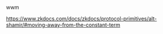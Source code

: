 wwm

https://www.zkdocs.com/docs/zkdocs/protocol-primitives/alt-shamir/#moving-away-from-the-constant-term

